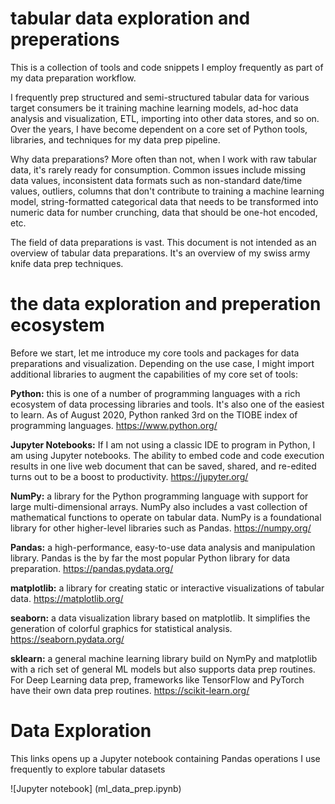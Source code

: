 # tabular data exploration and preperations
This is a collection of tools and code snippets I employ frequently as part of my data preparation workflow. 

I frequently prep structured and semi-structured tabular data for various target consumers be it training machine learning models, ad-hoc data analysis and visualization, ETL, importing into other data stores, and so on. Over the years, I have become dependent on a core set of Python tools, libraries, and techniques for my data prep pipeline. 

Why data preparations? More often than not, when I work with raw tabular data, it's  rarely ready for consumption. Common issues include missing data values, inconsistent data formats such as non-standard date/time values, outliers, columns that don't contribute to training a machine learning model, string-formatted categorical data that needs to be transformed into numeric data for number crunching, data that should be one-hot encoded, etc.

The field of data preparations is vast. This document is not intended as an overview of tabular data preparations. It's an overview of my swiss army knife data prep techniques. 

# the data exploration and preperation  ecosystem

Before we start, let me introduce my core tools and packages for data preparations and visualization. Depending on the use case, I might import additional libraries to augment the capabilities of my core set of tools:

**Python:** this is one of a number of programming languages with a rich ecosystem of data processing libraries and tools. It's also one of the easiest to learn. As of August 2020, Python ranked 3rd on the TIOBE index of programming languages. https://www.python.org/

**Jupyter Notebooks:** If I am not using a classic IDE to program in Python, I am using Jupyter notebooks. The ability to embed code and code execution results in one live web document that can be saved, shared, and re-edited turns out to be a boost to productivity. https://jupyter.org/

**NumPy:** a library for the Python programming language with support for large multi-dimensional arrays. NumPy also includes a vast collection of mathematical functions to operate on tabular data. NumPy is a foundational library for other higher-level libraries such as Pandas. https://numpy.org/

**Pandas:** a high-performance, easy-to-use data analysis and manipulation library. Pandas is the by far the most popular Python library for data preparation. https://pandas.pydata.org/

**matplotlib:** a library for creating static or interactive visualizations of tabular data. https://matplotlib.org/

**seaborn:** a data visualization library based on matplotlib. It simplifies the generation of colorful graphics for statistical analysis. https://seaborn.pydata.org/

**sklearn:** a general machine learning library build on NymPy and matplotlib with a rich set of general ML models but also supports data prep routines. For Deep Learning data prep, frameworks like TensorFlow and PyTorch have their own data prep routines. https://scikit-learn.org/

# Data Exploration

This links opens up a Jupyter notebook containing Pandas operations I use frequently to explore tabular datasets

![Jupyter notebook] (ml_data_prep.ipynb)
